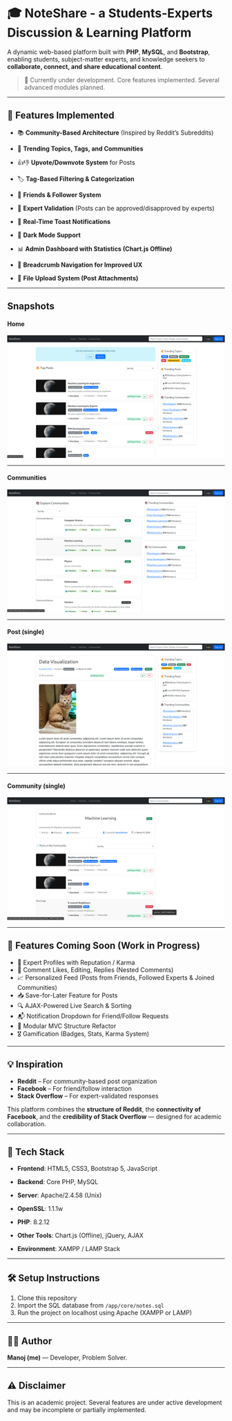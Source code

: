 # 🎓 NoteShare - a Students-Experts Discussion & Learning Platform

A dynamic web-based platform built with **PHP**, **MySQL**, and **Bootstrap**, enabling students, subject-matter experts, and knowledge seekers to **collaborate, connect, and share educational content**.

> 🔧 Currently under development. Core features implemented. Several advanced modules planned.

---

## 🚀 Features Implemented

- 📚 **Community-Based Architecture** (Inspired by Reddit’s Subreddits)
  
- 📌 **Trending Topics, Tags, and Communities**

- 👍👎 **Upvote/Downvote System** for Posts

- 🏷️ **Tag-Based Filtering & Categorization**

- 👥 **Friends & Follower System**

- 🧠 **Expert Validation** (Posts can be approved/disapproved by experts)

- 🔔 **Real-Time Toast Notifications**

- 🌙 **Dark Mode Support**

- 📊 **Admin Dashboard with Statistics (Chart.js Offline)**

- 📍 **Breadcrumb Navigation for Improved UX**

- 📂 **File Upload System (Post Attachments)**

---

## Snapshots



#### Home


![Homepage](public/screenshots/home.png)


***


#### Communities


![Communities](public/screenshots/communities.png)


***


#### Post (single)


![Post](public/screenshots/post.png)

***

#### Community (single)


![Community](public/screenshots/community.png)


***


## 🔭 Features Coming Soon (Work in Progress)

- 🧠 Expert Profiles with Reputation / Karma
- 💬 Comment Likes, Editing, Replies (Nested Comments)
- 📈 Personalized Feed (Posts from Friends, Followed Experts & Joined Communities)
- 📥 Save-for-Later Feature for Posts
- 🔍 AJAX-Powered Live Search & Sorting
- 📬 Notification Dropdown for Friend/Follow Requests
- 🧪 Modular MVC Structure Refactor
- 🎖 Gamification (Badges, Stats, Karma System)

---

## 💡 Inspiration

- **Reddit** – For community-based post organization  
- **Facebook** – For friend/follow interaction  
- **Stack Overflow** – For expert-validated responses  

This platform combines the **structure of Reddit**, the **connectivity of Facebook**, and the **credibility of Stack Overflow** — designed for academic collaboration.

---

## 🧰 Tech Stack

- **Frontend**: HTML5, CSS3, Bootstrap 5, JavaScript
- **Backend**: Core PHP, MySQL


- **Server**: Apache/2.4.58 (Unix)
- **OpenSSL**: 1.1.1w 
- **PHP**: 8.2.12 
- **Other Tools**: Chart.js (Offline), jQuery, AJAX
- **Environment**: XAMPP / LAMP Stack

---

## 🛠 Setup Instructions

1. Clone this repository
2. Import the SQL database from `/app/core/notes.sql`
3. Run the project on localhost using Apache (XAMPP or LAMP)

---

## 👨‍💻 Author

**Manoj (me)** — Developer, Problem Solver.

---

## ⚠️ Disclaimer

This is an academic project. Several features are under active development and may be incomplete or partially implemented.
